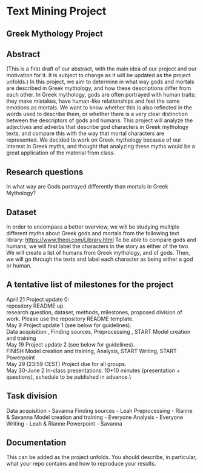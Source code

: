# Text Mining Project

## Greek Mythology Project

## Abstract
(This is a first draft of our abstract, with the main idea of our project and our motivation for it. It is subject to change as it will be updated as the project unfolds.)
In this project, we aim to determine in what way gods and mortals are described in Greek mythology, and how these descriptions differ from each other. In Greek mythology, gods are often portrayed with human traits; they make mistakes, have human-like relationships and feel the same emotions as mortals. We want to know whether this is also reflected in the words used to describe them, or whether there is a very clear distinction between the descriptors of gods and humans.
This project will analyze the adjectives and adverbs that describe god characters in Greek mythology texts, and compare this with the way that mortal characters are represented. 
We decided to work on Greek mythology because of our interest in Greek myths, and thought that analyzing these myths would be a great application of the material from class. 

## Research questions
In what way are Gods portrayed differently than mortals in Greek Mythology? 

## Dataset
In order to encompass a better overview, we will be studying multiple different myths about Greek gods and mortals from the following text library: https://www.theoi.com/Library.html
To be able to compare gods and humans, we will first label the characters in the story as either of the two. We will create a list of humans from Greek mythology, and of gods. Then, we will go through the texts and label each character as being either a god or human.

## A tentative list of milestones for the project
April 21 Project update 0: \
repository README up.  \
research question, dataset, methods, milestones, proposed division of work. Please use the repository README template.\
May 9 Project update 1 (see below for guidelines).\
Data acquisition , Finding sources, Preprocessing , START Model creation and training\
May 19 Project update 2 (see below for guidelines).\
FINISH Model creation and training, Analysis,  START Writing,  START Powerpoint \
May 29 (23:59 CEST) Project due for all groups.\
May 30-June 2 In-class presentations: 10+10 minutes (presentation + questions), schedule to be published in advance.\

## Task division
Data acquisition - Savanna 
Finding sources - Leah
Preprocessing - Rianne & Savanna
Model creation and training - Everyone
Analysis - Everyone
Writing - Leah & Rianne
Powerpoint - Savanna

## Documentation
This can be added as the project unfolds. You should describe, in particular, what your repo contains and how to reproduce your results.

